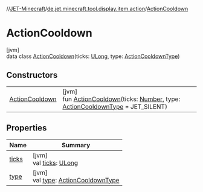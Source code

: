 //[JET-Minecraft](../../../index.md)/[de.jet.minecraft.tool.display.item.action](../index.md)/[ActionCooldown](index.md)

# ActionCooldown

[jvm]\
data class [ActionCooldown](index.md)(ticks: [ULong](https://kotlinlang.org/api/latest/jvm/stdlib/kotlin/-u-long/index.html), type: [ActionCooldownType](../-action-cooldown-type/index.md))

## Constructors

| | |
|---|---|
| [ActionCooldown](-action-cooldown.md) | [jvm]<br>fun [ActionCooldown](-action-cooldown.md)(ticks: [Number](https://kotlinlang.org/api/latest/jvm/stdlib/kotlin/-number/index.html), type: [ActionCooldownType](../-action-cooldown-type/index.md) = JET_SILENT) |

## Properties

| Name | Summary |
|---|---|
| [ticks](ticks.md) | [jvm]<br>val [ticks](ticks.md): [ULong](https://kotlinlang.org/api/latest/jvm/stdlib/kotlin/-u-long/index.html) |
| [type](type.md) | [jvm]<br>val [type](type.md): [ActionCooldownType](../-action-cooldown-type/index.md) |
